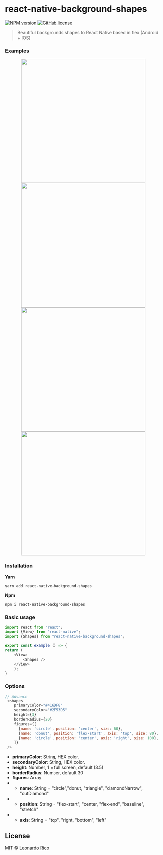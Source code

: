 # react-native-background-shapes

[![NPM version](https://badge.fury.io/js/react-native-backgroud-shapes.svg)](https://npmjs.org/package/react-native-backgroud-shapes) [![GitHub license](https://img.shields.io/badge/license-MIT-brightgreen.svg?style=flat-square)](https://raw.githubusercontent.com/kevoj/react-native-backgroud-shapes/master/LICENSE)

> Beautiful backgrounds shapes to React Native based in flex (Android + IOS)

### Examples

<p align="center">
<img  src="https://imgur.com/Dzkd0zB.jpg" width="400" >
<img  src="https://imgur.com/i7YfOxK.jpg" width="400" >
<img  src="https://imgur.com/m2f78nl.jpg" width="400" >
<img src="https://imgur.com/dNwUJV2.jpg" width="400" >
</p>

### Installation

**Yarn**

```bash
yarn add react-native-background-shapes
```

**Npm**

```bash
npm i react-native-background-shapes
```

### Basic usage

```javascript
import react from "react";
import {View} from "react-native";
import {Shapes} from "react-native-background-shapes";

export const example () => {
return (
    <View>
        <Shapes />
    </View>
    );
}
```

### Options

```javascript
// Advance
 <Shapes
    primaryColor="#416DF8"
    secondaryColor="#2F53D5"
    height={3}
    borderRadius={20}
    figures={[
      {name: 'circle', position: 'center', size: 60},
      {name: 'donut', position: 'flex-start', axis: 'top', size: 80},
      {name: 'circle', position: 'center', axis: 'right', size: 100},
    ]}
 />
```

- **primaryColor**: String, HEX color.
- **secondaryColor**: String, HEX color.
- **height**: Number, 1 = full screen, default (3.5)
- **borderRadius**: Number, default 30
- **figures**: Array
- - **name**: String = "circle","donut, "triangle", "diamondNarrow", "cutDiamond"
- - **position**: String = "flex-start", "center, "flex-end", "baseline", "stretch"
- - **axis**: String = "top", "right, "bottom", "left"

## License

MIT © [Leonardo Rico](https://github.com/kevoj/react-native-background-shapes/blob/master/LICENSE)
